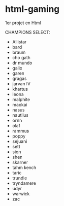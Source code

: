 # html-gaming

1er projet en Html

CHAMPIONS SELECT:
- Allistar
- bard
- braum
- cho gath
- dr mundo
- galio
- garen
- gragas
- jarvan IV
- khartus
- leona
- malphite
- maokai
- nasus
- nautilus 
- ornn
- olaf
- rammus
- poppy
- sejuani
- sett
- sion
- shen
- skarner
- tahm kench
- taric
- trundle
- tryndamere
- udyr
- warwick
- zac
